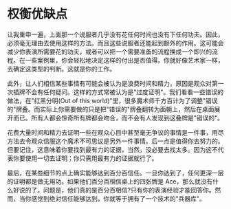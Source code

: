 # 权衡优缺点

让我重申一遍，上面那一个说服者几乎没有花任何时间也没有下任何功夫。因此，必须毫无理由去使用这样的方法。而且这些说服者还能起到额外的作用。这可能会减少你表演所需要花的功夫，或者可以把一个需要准备的流程换成一个即兴的流程。在一些案例里，你会轻松地决定这样的付出是否值得。你就好像艺术家一样，去确定这类型的判断。这就是你的工作。

此外，让人们相信某些事情有可能会被认为是浪费时间和精力，原因是观众对第一次插牌不会有任何疑问。这样的方式常被认为是"过度证明"。我们看看一些错误的做法，在"红黑分明(Out of this world)"里，很多魔术师千方百计为了调整"错误的"牌叠。而实际上你需要做的只是把"错误的"牌叠翻转为面朝上，然后在桌面展开而已。所有人都会惊奇所有牌都会吻合，而不会有人发现到这叠牌是"错误的"。

花费大量时间和精力去证明一些在观众心目中甚至毫无争议的事情是一件事，用尽方法去令观众信服这个魔术不可思议是另外一件事情。后一点是值得你去努力的。但要记住，这意味着你要找到最有力的证据，当然，没必要去找太多。因为这不代表你要使用一切去证明；你只需用最有力的证据就行了。

最后，在某些细节的点上确实能够达到百分百信任。一旦你达到了，任何更深一层的证明都是做无用功。如果他们百分百相信桌上的四张牌是 Ace，那么就没有什么好说的了。问题是，他们真的是百分百相信?只有你的表演经验才能回答你。然而，当你感觉到绝对信任能够达到，你就等于拥有了一个技术的"兵器库"。